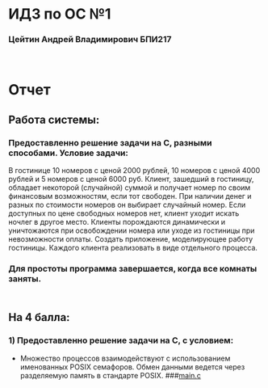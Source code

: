 # ИДЗ по ОС №1
### Цейтин Андрей Владимирович БПИ217
# <br> Отчет
## Работа системы: 
### Предоставленно решение задачи на С, разными способами. Условие задачи:
В гостинице 10
номеров с ценой 2000 рублей, 10 номеров с ценой 4000 рублей и
5 номеров с ценой 6000 руб. Клиент, зашедший в гостиницу, обладает некоторой (случайной) суммой и получает номер по своим
финансовым возможностям, если тот свободен. При наличии денег и разных по стоимости номеров он выбирает случайный номер.
Если доступных по цене свободных номеров нет, клиент уходит искать ночлег в другое место. Клиенты порождаются динамически и
уничтожаются при освобождении номера или уходе из гостиницы
при невозможности оплаты. Создать приложение, моделирующее работу гостиницы. Каждого клиента реализовать в виде
отдельного процесса.
### Для простоты программа завершается, когда все комнаты заняты.
## <br> На 4 балла:
### 1) Предоставленно решение задачи на С, с условием:
* Множество процессов взаимодействуют с использованием именованных POSIX семафоров. Обмен данными ведется через
разделяемую память в стандарте POSIX.
###[main.c](https://github.com/CehhGhost/OS1/blob/main/FirstProg/C%20code/main.c)
